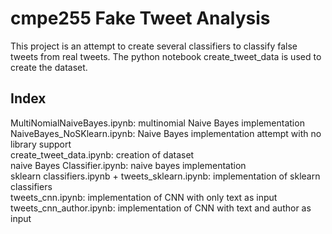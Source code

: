 # cmpe255 Fake Tweet Analysis

This project is an attempt to create several classifiers to classify false tweets from real tweets. The python notebook create_tweet_data is used to create the dataset. 

## Index

MultiNomialNaiveBayes.ipynb: multinomial Naive Bayes implementation <br>
NaiveBayes_NoSKlearn.ipynb: Naive Bayes implementation attempt with no library support <br>
create_tweet_data.ipynb: creation of dataset <br>
naive Bayes Classifier.ipynb: naive bayes implementation<br>
sklearn classifiers.ipynb + tweets_sklearn.ipynb: implementation of sklearn classifiers<br>
tweets_cnn.ipynb: implementation of CNN with only text as input <br>
tweets_cnn_author.ipynb: implementation of CNN with text and author as input<br>

